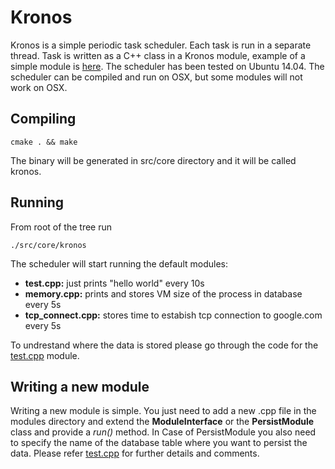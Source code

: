 # Kronos
Kronos is a simple periodic task scheduler. Each task is run in a separate thread. Task is written as a C++ class in a Kronos module, example of a simple module is [here](src/modules/test.cpp). The scheduler has been tested on Ubuntu 14.04. The scheduler can be compiled and run on OSX, but some modules will not work on OSX.

## Compiling
```
cmake . && make
```
The binary will be generated in src/core directory and it will be called kronos.

## Running
From root of the tree run 
```
./src/core/kronos
```
The scheduler will start running the default modules:
- **test.cpp:** just prints "hello world" every 10s
- **memory.cpp:** prints and stores VM size of the process in database every 5s
- **tcp_connect.cpp:** stores time to estabish tcp connection to google.com every 5s

To undrestand where the data is stored please go through the code for the [test.cpp](src/modules/test.cpp) module.

## Writing a new module
Writing a new module is simple. You just need to add a new .cpp file in the modules directory and extend the **ModuleInterface** or
the **PersistModule** class and provide a *run()* method. In Case of PersistModule you also need to specify the name of the database table
where you want to persist the data. Please refer [test.cpp](src/modules/test.cpp) for further details and comments.
